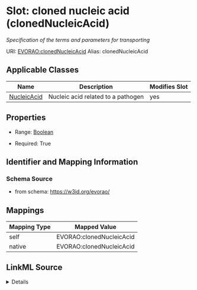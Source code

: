 

# Slot: cloned nucleic acid (clonedNucleicAcid) 


_Specification of the terms and parameters for transporting_





URI: [EVORAO:clonedNucleicAcid](https://w3id.org/evorao/clonedNucleicAcid)
Alias: clonedNucleicAcid

<!-- no inheritance hierarchy -->





## Applicable Classes

| Name | Description | Modifies Slot |
| --- | --- | --- |
| [NucleicAcid](NucleicAcid.md) | Nucleic acid related to a pathogen |  yes  |







## Properties

* Range: [Boolean](Boolean.md)

* Required: True





## Identifier and Mapping Information







### Schema Source


* from schema: https://w3id.org/evorao/




## Mappings

| Mapping Type | Mapped Value |
| ---  | ---  |
| self | EVORAO:clonedNucleicAcid |
| native | EVORAO:clonedNucleicAcid |




## LinkML Source

<details>
```yaml
name: clonedNucleicAcid
description: Specification of the terms and parameters for transporting
title: cloned nucleic acid
from_schema: https://w3id.org/evorao/
rank: 1000
alias: clonedNucleicAcid
domain_of:
- NucleicAcid
range: boolean
required: true
multivalued: false

```
</details>